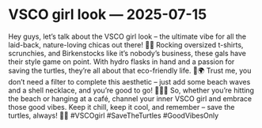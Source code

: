 # VSCO girl look — 2025-07-15

Hey guys, let’s talk about the VSCO girl look – the ultimate vibe for all the laid-back, nature-loving chicas out there! 🌿🌻 Rocking oversized t-shirts, scrunchies, and Birkenstocks like it’s nobody’s business, these gals have their style game on point. With hydro flasks in hand and a passion for saving the turtles, they’re all about that eco-friendly life. 🐢🌍 Trust me, you don’t need a filter to complete this aesthetic – just add some beach waves and a shell necklace, and you’re good to go! 🐚💁‍♀️ So, whether you’re hitting the beach or hanging at a café, channel your inner VSCO girl and embrace those good vibes. Keep it chill, keep it cool, and remember – save the turtles, always! 🌊💙 #VSCOgirl #SaveTheTurtles #GoodVibesOnly